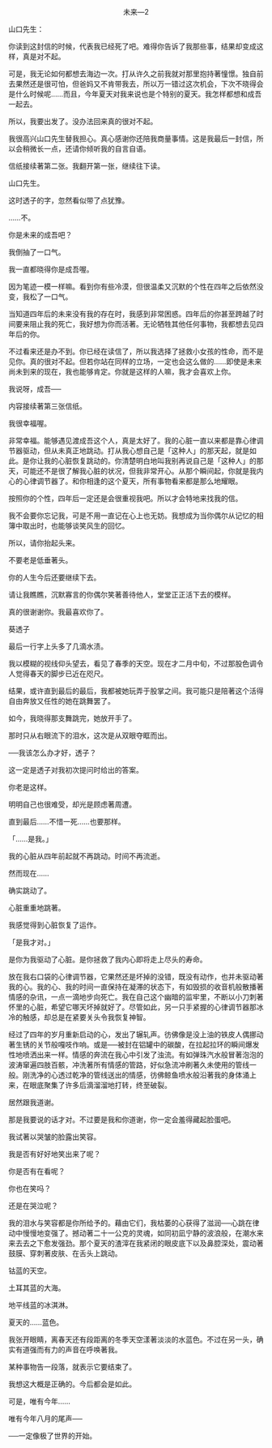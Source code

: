 <p align="center">未来―2</p>

山口先生：

你读到这封信的时候，代表我已经死了吧。难得你告诉了我那些事，结果却变成这样，真是对不起。

可是，我无论如何都想去海边一次。打从许久之前我就对那里抱持著憧憬。独自前去果然还是很可怕，但爸妈又不肯带我去，所以万一错过这次机会，下次不晓得会是什么时候呢……而且，今年夏天对我来说也是个特别的夏天。我怎样都想和成吾一起去。

所以，我要出发了。没办法回来真的很对不起。

我很高兴山口先生替我担心。真心感谢你还陪我商量事情。这是我最后一封信，所以会稍微长一点，还请你倾听我的自言自语。

信纸接续著第二张。我翻开第一张，继续往下读。

山口先生。

这时透子的字，忽然看似带了点犹豫。

……不。

你是未来的成吾吧？

我倒抽了一口气。

我一直都晓得你是成吾喔。

因为笔迹一模一样嘛。看到你有些冷漠，但很温柔又沉默的个性在四年之后依然没变，我松了一口气。

当知道四年后的未来没有我的存在时，我感到非常困惑。四年后的你甚至跨越了时间要来阻止我的死亡，我好想为你而活著。无论牺牲其他任何事物，我都想去见四年后的你。

不过看来还是办不到。你已经在读信了，所以我选择了拯救小女孩的性命，而不是见你。真的很对不起。但若你站在同样的立场，一定也会这么做的……即使是未来尚未到来的现在，我也能够肯定。你就是这样的人嘛，我才会喜欢上你。

我说呀，成吾──

内容接续著第三张信纸。

我很幸福喔。

非常幸福。能够遇见渡成吾这个人，真是太好了。我的心脏一直以来都是靠心律调节器驱动，但从未真正地跳动。打从我心想自己是「这种人」的那天起，就是如此。是你让我的心脏恢复跳动的。你清楚明白地叫我别再说自己是「这种人」的那天，可能还不是很了解我心脏的状况，但我非常开心。从那个瞬间起，你就是我内心的心律调节器了。和你相逢的这个夏天，所有事物看来都是那么地耀眼。

按照你的个性，四年后一定还是会很重视我吧。所以才会特地来找我的信。

我不会要你忘记我，可是不用一直记在心上也无妨。我想成为当你偶尔从记忆的相簿中取出时，也能够谈笑风生的回忆。

所以，请你抬起头来。

不要老是低垂著头。

你的人生今后还要继续下去。

请让我瞧瞧，沉默寡言的你偶尔笑著善待他人，堂堂正正活下去的模样。

真的很谢谢你。我最喜欢你了。

葵透子

最后一行字上头多了几滴水渍。

我以模糊的视线仰头望去，看见了春季的天空。现在才二月中旬，不过那股色调令人觉得春天的脚步已近在咫尺。

结果，或许直到最后的最后，我都被她玩弄于股掌之间。我可能只是陪著这个活得自由奔放又任性的她在跳舞罢了。

如今，我晓得那支舞跳完，她放开手了。

那时只从右眼流下的泪水，这次是从双眼夺眶而出。

──我该怎么办才好，透子？

这一定是透子对我初次提问时给出的答案。

你老是这样。

明明自己也很难受，却光是顾虑著周遭。

直到最后……不惜一死……也要那样。

「……是我。」

我的心脏从四年前起就不再跳动。时间不再流逝。

然而现在……

确实跳动了。

心脏重重地跳著。

我感觉得到心脏恢复了运作。

「是我才对。」

是你为我驱动了心脏。是你拯救了我内心即将走上尽头的寿命。

放在我右口袋的心律调节器，它果然还是坏掉的没错，既没有动作，也并未驱动著我的心。我的心、我的时间一直保持在凝滞的状态下，有如毁损的收音机般散播著情感的杂讯，一点一滴地步向死亡。我在自己这个幽暗的监牢里，不断以小刀刺著怀里的心脏，希望它哪天坏掉就好了。尽管如此，另一只手紧握的心律调节器那冰冷的触感，却总是在紧要关头令我恢复神智。

经过了四年的岁月重新启动的心，发出了辗轧声。彷佛像是没上油的铁皮人偶挪动著生锈的关节般嘎吱作响。或是──被封在铝罐中的碳酸，在拉起拉环的瞬间爆发性地喷洒出来一样。情感的奔流在我心中引发了浊流。有如弹珠汽水般冒著泡泡的波涛窜遍四肢百骸，冲洗著所有情感的管路，好似急流冲刷著久未使用的管线一般。刚洗净的心透过乾净的管线送出的情感，彷佛鲸鱼喷水般沿著我的身体涌上来，在眼底聚集了许多后滴溜溜地打转，终至破裂。

居然跟我道谢。

那是我要说的话才对。不过要是我和你道谢，你一定会羞得藏起脸蛋吧。

我试著以哭皱的脸露出笑容。

我是否有好好地笑出来了呢？

你是否有在看呢？

你也在笑吗？

还是在哭泣呢？

我的泪水与笑容都是你所给予的。藉由它们，我枯萎的心获得了滋润──心跳在律动中慢慢地变强了。撼动著二十一公克的灵魂，如同初凪宁静的波浪般，在潮水来来去去之下愈发强劲。那个夏天的渣滓在我紧闭的眼皮底下以及鼻腔深处，震动著鼓膜、穿刺著皮肤、在舌头上跳动。

钴蓝的天空。

土耳其蓝的大海。

地平线蓝的冰淇淋。

夏天的……蓝色。

我张开眼睛，离春天还有段距离的冬季天空漾著淡淡的水蓝色。不过在另一头，确实有道强而有力的声音在呼唤著我。

某种事物告一段落，就表示它要结束了。

我想这大概是正确的。今后都会是如此。

可是，唯有今年……

唯有今年八月的尾声──

──一定像极了世界的开始。

